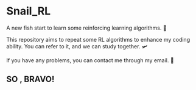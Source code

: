 # Snail_RL
A new fish start to learn some reinforcing learning algorithms. :tropical_fish:

This repository aims to repeat some RL algorithms to enhance my coding ability. You can refer to it, and we can study together.  :small_airplane:

If you have any problems, you can contact me through my email. :email:

## SO , BRAVO!


